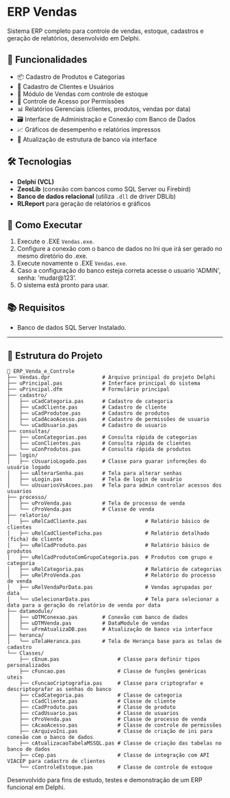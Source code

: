 # ERP Vendas

Sistema ERP completo para controle de vendas, estoque, cadastros e geração de relatórios, desenvolvido em Delphi.

## 📌 Funcionalidades

- 📦 Cadastro de Produtos e Categorias
- 👥 Cadastro de Clientes e Usuários
- 🛒 Módulo de Vendas com controle de estoque
- 🔐 Controle de Acesso por Permissões
- 📊 Relatórios Gerenciais (clientes, produtos, vendas por data)
- 🗃️ Interface de Administração e Conexão com Banco de Dados
- 📈 Gráficos de desempenho e relatórios impressos
- 🔄 Atualização de estrutura de banco via interface

## 🛠️ Tecnologias

- **Delphi (VCL)**
- **ZeosLib** (conexão com bancos como SQL Server ou Firebird)
- **Banco de dados relacional** (utiliza `.dll` de driver DBLib)
- **RLReport** para geração de relatórios e gráficos






## 🚀 Como Executar

1. Execute o .EXE `Vendas.exe`.
2. Configure a conexão com o banco de dados no Ini que irá ser gerado no mesmo diretório do .exe.
3. Execute novamente o .EXE `Vendas.exe`.
4. Caso a configuração do banco esteja correta acesse o usuario 'ADMIN', senha: 'mudar@123'.
5. O sistema está pronto para usar.

## 📚 Requisitos

- Banco de dados SQL Server Instalado.

---
## 📁 Estrutura do Projeto

```text
📂 ERP_Venda_e_Controle
├── Vendas.dpr                 # Arquivo principal do projeto Delphi
├── uPrincipal.pas             # Interface principal do sistema
├── uPrincipal.dfm             # Formulário principal
├── cadastro/
│   ├── uCadCategoria.pas      # Cadastro de categoria
│   ├── uCadCliente.pas        # Cadastro de cliente
│   ├── uCadProdutoe.pas       # Cadastro de produtos
│   ├── uCadAcaoAcesso.pas     # Cadastro de permissões de usuario
│   └── uCadUsuario.pas        # Cadastro de usuario
├── consultas/
│   ├── uConCategorias.pas     # Consulta rápida de categorias
│   ├── uConClientes.pas       # Consulta rápida de clientes
│   └── uConProdutos.pas       # Consulta rápida de produtos
├── login/
│   ├── cUsuarioLogado.pas     # Classe para guarar informções do usuário logado
│   ├── uAlterarSenha.pas      # Tela para alterar senhas
│   ├── uLogin.pas             # Tela de login de usuário
│   └── uUsuariosVsAcoes.pas   # Tela para admin controlar acessos dos usuarios   
├── processo/
│   ├── uProVenda.pas          # Tela de processo de venda
│   └── cProVenda.pas          # Classe de venda
├── relatorio/
│   ├── uRelCadCliente.pas                   # Relatório básico de clientes
│   ├── uRelCadClienteFicha.pas              # Relatório detalhado (ficha) de cliente
│   ├── uRelCadProduto.pas                   # Relatório básico de produtos
│   ├── uRelCadProdutoComGrupoCategoria.pas  # Produtos com grupo e categoria
│   ├── uRelCategoria.pas                    # Relatório de categorias
│   ├── uRelProVenda.pas                     # Relatório do processo de venda
│   ├── uRelVendaPorData.pas                 # Vendas agrupadas por data
│   └── uSelecionarData.pas                  # Tela para selecionar a data para a geração do relatório de venda por data
├── datamodule/
│   ├── uDTMConexao.pas        # Conexão com banco de dados
│   ├── uDTMVenda.pas          # DataModule de vendas
│   └── uFrmAtualizaDB.pas     # Atualização de banco via interface
├── heranca/
│   └── uTelaHeranca.pas       # Tela de Herança base para as telas de cadastro
└── Classes/
    ├── cEnum.pas                   # Classe para definir tipos personalizados
    ├── cFuncao.pas                 # Classe de funções genéricas uteis
    ├── cFuncaoCriptografia.pas     # Classe para criptografar e descriptografar as senhas do banco
    ├── cCadCategoria.pas           # Classe de categoria
    ├── cCadCliente.pas             # Classe de cliente
    ├── cCadProduto.pas             # Classe de produto
    ├── cCadUsuario.pas             # Classe de usuarios
    ├── cProVenda.pas               # Classe de processo de venda
    ├── cAcaoAcesso.pas             # Classe de controle de permissões
    ├── cArquivoIni.pas             # Classe de criação de ini para conexão com o banco de dados
    ├── cAtualizacaoTabelaMSSQL.pas # Classe de criação das tabelas no banco de dados
    ├── cCep.pas                    # Classe de integração com API VIACEP para cadastro de clientes
    └── cControleEstoque.pas        # Classe de controle de estoque
```


Desenvolvido para fins de estudo, testes e demonstração de um ERP funcional em Delphi.

